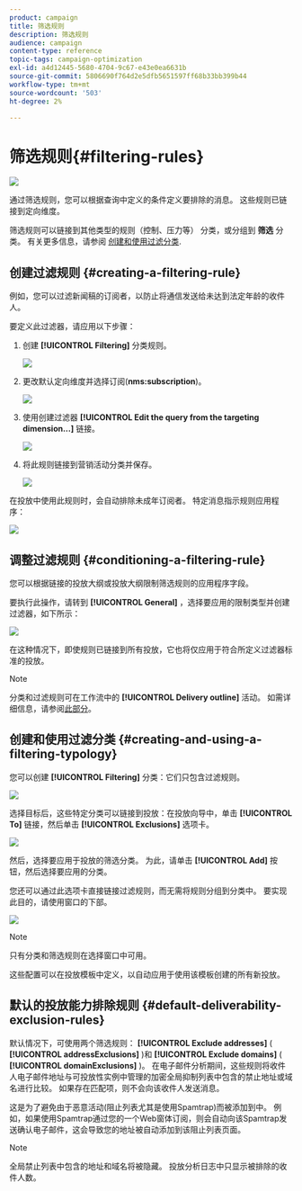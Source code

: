 ```yaml
---
product: campaign
title: 筛选规则
description: 筛选规则
audience: campaign
content-type: reference
topic-tags: campaign-optimization
exl-id: a4d12445-5680-4704-9c67-e43e0ea6631b
source-git-commit: 5806690f764d2e5dfb5651597ff68b33bb399b44
workflow-type: tm+mt
source-wordcount: '503'
ht-degree: 2%

---
```


# 筛选规则{#filtering-rules}

![](../../assets/common.svg)

通过筛选规则，您可以根据查询中定义的条件定义要排除的消息。 这些规则已链接到定向维度。

筛选规则可以链接到其他类型的规则（控制、压力等） 分类，或分组到 **筛选** 分类。 有关更多信息，请参阅 [创建和使用过滤分类](#creating-and-using-a-filtering-typology).

## 创建过滤规则 {#creating-a-filtering-rule}

例如，您可以过滤新闻稿的订阅者，以防止将通信发送给未达到法定年龄的收件人。

要定义此过滤器，请应用以下步骤：

1. 创建 **[!UICONTROL Filtering]** 分类规则。

   ![](assets/campaign_opt_create_filter_01.png)

1. 更改默认定向维度并选择订阅(**nms:subscription**)。

   ![](assets/campaign_opt_create_filter_02.png)

1. 使用创建过滤器 **[!UICONTROL Edit the query from the targeting dimension...]** 链接。

   ![](assets/campaign_opt_create_filter_03.png)

1. 将此规则链接到营销活动分类并保存。

   ![](assets/campaign_opt_create_filter_04.png)

在投放中使用此规则时，会自动排除未成年订阅者。 特定消息指示规则应用程序：

![](assets/campaign_opt_create_filter_05.png)

## 调整过滤规则 {#conditioning-a-filtering-rule}

您可以根据链接的投放大纲或投放大纲限制筛选规则的应用程序字段。

要执行此操作，请转到 **[!UICONTROL General]** ，选择要应用的限制类型并创建过滤器，如下所示：

![](assets/campaign_opt_create_filter_06.png)

在这种情况下，即使规则已链接到所有投放，它也将仅应用于符合所定义过滤器标准的投放。

>[!NOTE]
>
>分类和过滤规则可在工作流中的 **[!UICONTROL Delivery outline]** 活动。 如需详细信息，请参阅[此部分](../../workflow/using/delivery-outline.md)。

## 创建和使用过滤分类 {#creating-and-using-a-filtering-typology}

您可以创建 **[!UICONTROL Filtering]** 分类：它们只包含过滤规则。

![](assets/campaign_opt_create_typo_filtering.png)

选择目标后，这些特定分类可以链接到投放：在投放向导中，单击 **[!UICONTROL To]** 链接，然后单击 **[!UICONTROL Exclusions]** 选项卡。

![](assets/campaign_opt_apply_typo_filtering.png)

然后，选择要应用于投放的筛选分类。 为此，请单击 **[!UICONTROL Add]** 按钮，然后选择要应用的分类。

您还可以通过此选项卡直接链接过滤规则，而无需将规则分组到分类中。 要实现此目的，请使用窗口的下部。

![](assets/campaign_opt_select_typo_filtering.png)

>[!NOTE]
>
>只有分类和筛选规则在选择窗口中可用。
>
>这些配置可以在投放模板中定义，以自动应用于使用该模板创建的所有新投放。

## 默认的投放能力排除规则 {#default-deliverability-exclusion-rules}

默认情况下，可使用两个筛选规则： **[!UICONTROL Exclude addresses]** ( **[!UICONTROL addressExclusions]** )和 **[!UICONTROL Exclude domains]** ( **[!UICONTROL domainExclusions]** )。 在电子邮件分析期间，这些规则将收件人电子邮件地址与可投放性实例中管理的加密全局抑制列表中包含的禁止地址或域名进行比较。 如果存在匹配项，则不会向该收件人发送消息。

这是为了避免由于恶意活动(阻止列表尤其是使用Spamtrap)而被添加到中。 例如，如果使用Spamtrap通过您的一个Web窗体订阅，则会自动向该Spamtrap发送确认电子邮件，这会导致您的地址被自动添加到该阻止列表页面。

>[!NOTE]
>
>全局禁止列表中包含的地址和域名将被隐藏。 投放分析日志中只显示被排除的收件人数。
